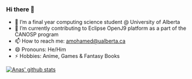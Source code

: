 ### Hi there 👋

- 🌱 I’m a final year computing science student @ University of Alberta 
- 🔭 I’m currently contributing to Eclipse OpenJ9 platform as a part of the CANOSP program 
- 📫 How to reach me: amohamed@ualberta.ca
- 😄 Pronouns: He/Him
- ⚡ Hobbies: Anime, Games & Fantasy Books  

[![Anas' github stats](https://github-readme-stats.vercel.app/api?username=amohamed11&show_icons=true&theme=material-palenight&include_all_commits=true&count_private=true)](https://github.com/anuraghazra/github-readme-stats)
<!--
[![Top Languagess](https://github-readme-stats.vercel.app/api/top-langs/?username=amohamed11&theme=tokyonight&count_private=true&exclude_repo=openj9-utils,MediGram )](https://github.com/anuraghazra/github-readme-stats)
-->

